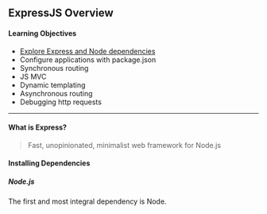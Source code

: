 <h2>ExpressJS Overview</h2>
  <h4>Learning Objectives</h4>
    <ul>
      <li><a href="#dependencies">Explore Express and Node dependencies</a></li>
      <li>Configure applications with package.json</li>
      <li>Synchronous routing</li>
      <li>JS MVC</li>
      <li>Dynamic templating</li>
      <li>Asynchronous routing</li>
      <li>Debugging http requests</li>
    </ul>
<hr>
  <h4>What is Express?</h4>
    <blockquote>Fast, unopinionated, minimalist web framework for Node.js</blockquote>
  <h4><a name="dependencies">Installing Dependencies</a></h4>
     <h5>Node.js</h5>
       <p>The first and most integral dependency is Node.</p>
